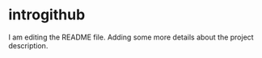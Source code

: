 # introgithub

I am editing the README file. Adding some more details about the project description.
